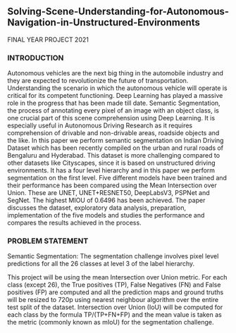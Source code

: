 ## Solving-Scene-Understanding-for-Autonomous-Navigation-in-Unstructured-Environments
FINAL YEAR PROJECT 2021

### INTRODUCTION
Autonomous vehicles are the next big thing in the automobile industry and they are expected to revolutionize the future of transportation. Understanding the scenario in which the autonomous vehicle will operate is critical for its competent functioning. Deep Learning has played a massive role in the progress that has been made till date. Semantic Segmentation, the process of annotating every pixel of an image with an object class, is one crucial part of this scene comprehension using Deep Learning. It is especially useful in Autonomous Driving Research as it requires comprehension of drivable and non-drivable areas, roadside objects and the like. In this paper we perform semantic segmentation on Indian Driving Dataset which has been recently compiled on the urban and rural roads of Bengaluru and Hyderabad. This dataset is more challenging compared to other datasets like Cityscapes, since it is based on unstructured driving environments. It has a four level hierarchy and in this paper we perform segmentation on the first level. Five different models have been trained and their performance has been compared using the Mean Intersection over Union. These are UNET, UNET+RESNET50, DeepLabsV3, PSPNet and SegNet. The highest MIOU of 0.6496 has been achieved. The paper discusses the dataset, exploratory data analysis, preparation, implementation of the five models and studies the performance and compares the results achieved in the process.

### PROBLEM STATEMENT
Semantic Segmentation: The segmentation challenge involves pixel level predictions for all the 26 classes at level 3 of the label hierarchy.

This project will be using the mean Intersection over Union metric. For each class (except 26), the  True positives (TP), False Negatives (FN) and False positives (FP) are computed and all the prediction maps and ground truths will be resized to 720p using nearest neighbour algorithm over the entire test split of the dataset. Intersection over Union (IoU) will be computed for each class by the formula TP/(TP+FN+FP) and the mean value is taken as the metric (commonly known as mIoU) for the segmentation challenge.


